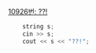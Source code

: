 [10926번: ??!](https://www.acmicpc.net/problem/10926)

```cpp
	string s;
	cin >> s;
	cout << s << "??!";
```
